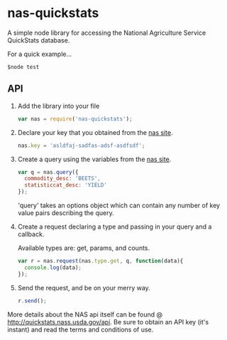 # nas-quickstats
A simple node library for accessing the National Agriculture Service QuickStats database.

For a quick example...

    $node test

API
------------------
1.  Add the library into your file

    ```javascript
    var nas = require('nas-quickstats');
    ```

1.  Declare your key that you obtained from the
    [nas site](http://quickstats.nass.usda.gov/api 'nas api').

    ```javascript
    nas.key = 'asldfaj-sadfas-adsf-asdfsdf';
    ```

1.  Create a query using the variables from the
    [nas site](http://quickstats.nass.usda.gov/api 'nas api').

    ```javascript
    var q = nas.query({
      commodity_desc: 'BEETS',
      statisticcat_desc: 'YIELD'
    });
    ```

    'query' takes an options object which can contain any
    number of key value pairs describing the query.

1.  Create a request declaring a type and passing in your query
    and a callback.

    Available types are: get, params, and counts.

    ```javascript
    var r = nas.request(nas.type.get, q, function(data){
      console.log(data);
    });
    ```

1.  Send the request, and be on your merry way.

    ```javascript
    r.send();
    ```


More details about the NAS api itself can be found
@ http://quickstats.nass.usda.gov/api. Be sure to obtain
an API key (it's instant) and read the terms and conditions
of use.

